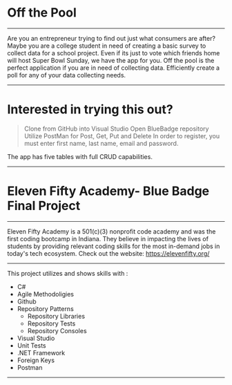 # Off the Pool
_____________________________________________________

Are you an entrepreneur trying to find out just what consumers are after? Maybe you are a college student in need of creating a basic survey to collect data for a school project. Even if its just to vote which friends home will host Super Bowl Sunday, we have the app for you. Off the pool is the perfect application if you are in need of collecting data. Efficiently create a poll for any of your data collecting needs.

_____________________________________________________

# Interested in trying this out?

>Clone from GitHub into Visual Studio
>Open BlueBadge repository
>Utilize PostMan for Post, Get, Put and Delete
>In order to register, you must enter first name, last name, email and password. 

 The app has five tables with full CRUD capabilities.

______________________________________________________________________________________________________________

# Eleven Fifty Academy- Blue Badge Final Project

_____________________________________________________

Eleven Fifty Academy is a 501(c)(3) nonprofit code academy and was the first coding 
bootcamp in Indiana. They believe in impacting the lives of students by providing relevant coding 
skills for the most in-demand jobs in today's tech ecosystem. Check out the website: <https://elevenfifty.org/>

______________________________________________________________________________________________________________

This project utilizes and shows skills with :
* C#
* Agile Methodoligies
* Github
* Repository Patterns
	- Repository Libraries
	- Repository Tests
	- Repository Consoles
* Visual Studio
* Unit Tests
* .NET Framework
* Foreign Keys
* Postman

______________________________________________________________________________________________________________






